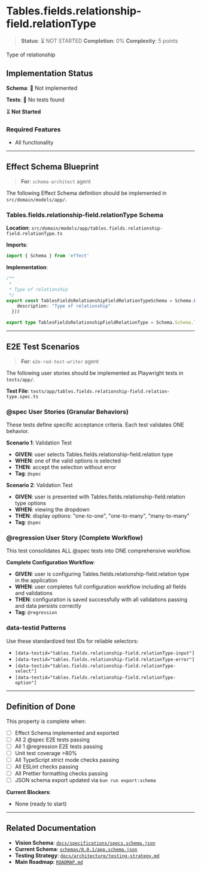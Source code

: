 # Tables.fields.relationship-field.relationType

> **Status**: ⏳ NOT STARTED
> **Completion**: 0%
> **Complexity**: 5 points

Type of relationship

## Implementation Status

**Schema**: 🔴 Not implemented

**Tests**: 🔴 No tests found

⏳ **Not Started**

### Required Features

- All functionality

---

## Effect Schema Blueprint

> **For**: `schema-architect` agent

The following Effect Schema definition should be implemented in `src/domain/models/app/`.

### Tables.fields.relationship-field.relationType Schema

**Location**: `src/domain/models/app/tables.fields.relationship-field.relationType.ts`

**Imports**:

```typescript
import { Schema } from 'effect'
```

**Implementation**:

```typescript
/**
 * 
 * Type of relationship
 */
export const TablesFieldsRelationshipFieldRelationTypeSchema = Schema.Literal("one-to-one", "one-to-many", "many-to-many").pipe(Schema.annotations({
    description: "Type of relationship"
  }))

export type TablesFieldsRelationshipFieldRelationType = Schema.Schema.Type<typeof TablesFieldsRelationshipFieldRelationTypeSchema>
```

---

## E2E Test Scenarios

> **For**: `e2e-red-test-writer` agent

The following user stories should be implemented as Playwright tests in `tests/app/`.

**Test File**: `tests/app/tables.fields.relationship-field.relation-type.spec.ts`

### @spec User Stories (Granular Behaviors)

These tests define specific acceptance criteria. Each test validates ONE behavior.

**Scenario 1**: Validation Test

- **GIVEN**: user selects Tables.fields.relationship-field.relation type
- **WHEN**: one of the valid options is selected
- **THEN**: accept the selection without error
- **Tag**: `@spec`

**Scenario 2**: Validation Test

- **GIVEN**: user is presented with Tables.fields.relationship-field.relation type options
- **WHEN**: viewing the dropdown
- **THEN**: display options: "one-to-one", "one-to-many", "many-to-many"
- **Tag**: `@spec`

### @regression User Story (Complete Workflow)

This test consolidates ALL @spec tests into ONE comprehensive workflow.

**Complete Configuration Workflow**:

- **GIVEN**: user is configuring Tables.fields.relationship-field.relation type in the application
- **WHEN**: user completes full configuration workflow including all fields and validations
- **THEN**: configuration is saved successfully with all validations passing and data persists correctly
- **Tag**: `@regression`

### data-testid Patterns

Use these standardized test IDs for reliable selectors:

- `[data-testid="tables.fields.relationship-field.relationType-input"]`
- `[data-testid="tables.fields.relationship-field.relationType-error"]`
- `[data-testid="tables.fields.relationship-field.relationType-select"]`
- `[data-testid="tables.fields.relationship-field.relationType-option"]`

---

## Definition of Done

This property is complete when:

- [ ] Effect Schema implemented and exported
- [ ] All 2 @spec E2E tests passing
- [ ] All 1 @regression E2E tests passing
- [ ] Unit test coverage >80%
- [ ] All TypeScript strict mode checks passing
- [ ] All ESLint checks passing
- [ ] All Prettier formatting checks passing
- [ ] JSON schema export updated via `bun run export:schema`

**Current Blockers**:

- None (ready to start)

---

## Related Documentation

- **Vision Schema**: [`docs/specifications/specs.schema.json`](../specs.schema.json)
- **Current Schema**: [`schemas/0.0.1/app.schema.json`](../../schemas/0.0.1/app.schema.json)
- **Testing Strategy**: [`docs/architecture/testing-strategy.md`](../../architecture/testing-strategy.md)
- **Main Roadmap**: [`ROADMAP.md`](../../../ROADMAP.md)
